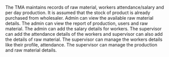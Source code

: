 The TMA maintains records of raw material, workers attendance/salary and per day production.
It is assumed that the stock of product is already purchased from wholesaler.
Admin can view the available raw material details. The admin can view the report of production,
users and raw material. The admin can add the salary details for workers. The supervisor can add the
attendance details of the workers and supervisor can also add the details of raw material. The supervisor
can manage the workers details like their profile, attendance. The supervisor can manage the production
and raw material details.
